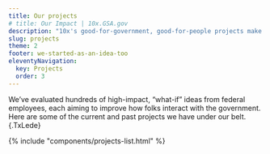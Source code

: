 ```yaml
---
title: Our projects
# title: Our Impact | 10x.GSA.gov
description: "10x's good-for-government, good-for-people projects make the world a little faster, smarter, better. Check out some of our projects."
slug: projects
theme: 2
footer: we-started-as-an-idea-too
eleventyNavigation:
  key: Projects
  order: 3
---
```


We’ve evaluated hundreds of high-impact, “what-if” ideas from federal employees, each aiming to improve how folks interact with the government. Here are some of the current and past projects we have under our belt.{.TxLede}


{% include "components/projects-list.html" %}
